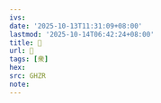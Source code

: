 ```yaml
---
ivs:
date: '2025-10-13T11:31:09+08:00'
lastmod: '2025-10-14T06:42:24+08:00'
title: 󰨝
url: 󰨝
tags: [衆]
hex: 
src: GHZR
note:
---
```

